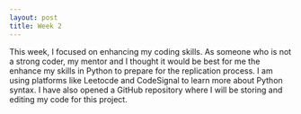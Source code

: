 ```yaml
---
layout: post
title: Week 2
---
```


This week, I focused on enhancing my coding skills. As someone who is not a strong coder, my mentor and I thought it would be best for me the enhance my skills in Python to prepare for the replication process. I am using platforms like Leetocde and CodeSignal to learn more about Python syntax. I have also opened a GitHub repository where I will be storing and editing my code for this project.
